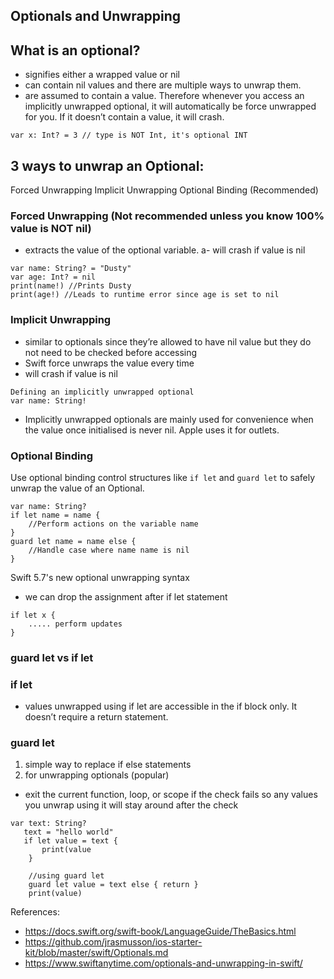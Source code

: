 ## Optionals and Unwrapping

## What is an optional?

- signifies either a wrapped value or nil
- can contain nil values and there are multiple ways to unwrap them.
- are assumed to contain a value. Therefore whenever you access an implicitly unwrapped optional, it will automatically be force unwrapped for you. If it doesn’t contain a value, it will crash.
  
```
var x: Int? = 3 // type is NOT Int, it's optional INT
```
## 3 ways to unwrap an Optional:

Forced Unwrapping
Implicit Unwrapping
Optional Binding (Recommended)

### Forced Unwrapping (Not recommended unless you know 100% value is NOT nil)

- extracts the value of the optional variable.
a- will crash if value is nil

```
var name: String? = "Dusty"
var age: Int? = nil
print(name!) //Prints Dusty
print(age!) //Leads to runtime error since age is set to nil
```

### Implicit Unwrapping

- similar to optionals since they’re allowed to have nil value but they do not need to be checked before accessing
- Swift force unwraps the value every time
- will crash if value is nil

```
Defining an implicitly unwrapped optional
var name: String!
```

- Implicitly unwrapped optionals are mainly used for convenience when the value once initialised is never nil. Apple uses it for outlets. 

### Optional Binding

Use optional binding control structures like `if let` and `guard let` to safely unwrap the value of an Optional.

```
var name: String?
if let name = name {
	//Perform actions on the variable name
}
guard let name = name else {
	//Handle case where name name is nil
}
```

Swift 5.7's new optional unwrapping syntax
- we can drop the assignment after if let statement 
```
if let x { 
	..... perform updates
}
```

### guard let vs if let 

### if let 
- values unwrapped using if let are accessible in the if block only. It doesn’t require a return statement.

### guard let

1. simple way to replace if else statements 
2. for unwrapping optionals (popular)

- exit the current function, loop, or scope if the check fails so any values you unwrap using it will stay around after the check

```
var text: String?
   text = "hello world"
   if let value = text { 
       print(value
	}

    //using guard let
    guard let value = text else { return }
    print(value)
```

References:
- https://docs.swift.org/swift-book/LanguageGuide/TheBasics.html
- https://github.com/jrasmusson/ios-starter-kit/blob/master/swift/Optionals.md
- https://www.swiftanytime.com/optionals-and-unwrapping-in-swift/ 
